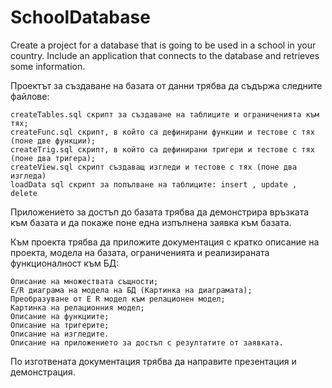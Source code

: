 # SchoolDatabase

Create a project for a database that is going to be used in a school in your country. Include an application that connects to the database and retrieves some information.

Проектът за създаване на базата от данни трябва да съдържа следните файлове:

    createTables.sql скрипт за създаване на таблиците и ограниченията към тях;
    createFunc.sql скрипт, в който са дефинирани функции и тестове с тях (поне две функции);
    createTrig.sql скрипт, в който са дефинирани тригери и тестове с тях (поне два тригера);
    createView.sql скрипт създаващ изгледи и тестове с тях (поне два изгледа)
    loadData sql скрипт за попълване на таблиците: insert , update , delete

Приложението за достъп до базата трябва да демонстрира връзката към базата и да покаже поне една изпълнена заявка към базата. 

Към проекта трябва да приложите документация с кратко описание на проекта, модела на базата, ограниченията и реализираната функционалност към БД:

    Описание на множествата същности;
    E/R диаграма на модела на БД (Картинка на диаграмата);
    Преобразуване от E R модел към релационен модел;
    Картинка на релационния модел;
    Описание на функциите;
    Описание на тригерите;
    Описание на изгледите.
    Описание на приложението за достъп с резултатите от заявката.

По изготвената документация трябва да направите презентация и демонстрация.

